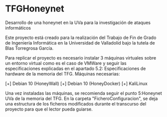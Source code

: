 # TFGHoneynet
Desarrollo de una honeynet en la UVa para la investigación de ataques informáticos

Este proyecto está creado para la realización del Trabajo de Fin de Grado de Ingeniería Informática en la Universidad de Valladolid bajo la tutela de Blas Torregrosa García.

Para replicar el proyecto es necesario instalar 3 máquinas virtuales sobre un entorno virtual como es el caso de VMWare y seguir las especificaciones explicadas en el apartado 5.2: Especificaciones de hardware de la memoria del TFG. Máquinas necesarias:

[+]	Debian 10 (HoneyWall)
[+]	Debian 10 (HoneyDocker)
[+]	KaliLinux

Una vez instaladas las máquinas, se recomienda seguir el punto 5:Honeynet UVa de la memoria del TFG. En la carpeta "FicheroConfiguracion", se deja una estructura de los ficheros modificados durante el transcurso del proyecto para que el lector pueda guiarse.